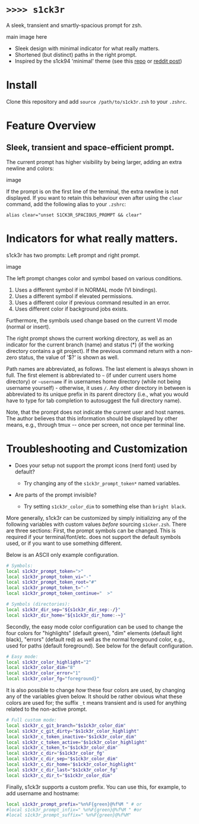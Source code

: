 # `>>>> s1ck3r`

A sleek, transient and smartly-spacious prompt for zsh.

main image here

- Sleek design with minimal indicator for what really matters.
- Shortened (but distinct) paths in the right prompt.
- Inspired by the s1ck94 'minimal' theme (see this [repo](https://github.com/zimfw/s1ck94) or [reddit post](https://www.reddit.com/r/commandline/comments/2ycc5c/zsh_minimal_theme/))

# Install

Clone this repository and add `source /path/to/s1ck3r.zsh` to your `.zshrc`.

# Feature Overview

## Sleek, transient and space-efficient prompt.

The current prompt has higher visibility by being larger, adding an extra newline and colors:

image

If the prompt is on the first line of the terminal, the extra newline is not displayed.
If you want to retain this behaviour even after using the `clear` command, add the following alias to your `.zshrc`:

`alias clear="unset S1CK3R_SPACIOUS_PROMPT && clear"`

# Indicators for what really matters.

s1ck3r has two prompts: Left prompt and right prompt.

ìmage

The left prompt changes color and symbol based on various conditions.

1. Uses a different symbol if in NORMAL mode (VI bindings).
2. Uses a different symbol if elevated permissions.
3. Uses a different color if previous command resulted in an error.
4. Uses different color if background jobs exists.

Furthermore, the symbols used change based on the current VI mode (normal or insert).

The right prompt shows the current working directory, as well as an indicator for the current branch (name) and status (*) (if the working directory contains a git project).
If the previous command return with a non-zero status, the value of '$?' is shown as well.

Path names are abbreviated, as follows.
The last element is always shown in full.
The first element is abbreviated to `~` (if under current users home directory) or `~username` if in usernames home directory (while not being username yourself) - otherwise, it uses `/`.
Any other directory in between is abbreviated to its unique prefix in its parent directory (i.e., what you would have to type for tab completion to autosuggest the full directory name).

Note, that the prompt does not indicate the current user and host names.
The author believes that this information should be displayed by other means, e.g., through tmux -- once per screen, not once per terminal line.

# Troubleshooting and Customization

- Does your setup not support the prompt icons (nerd font) used by default?
    - Try changing any of the `s1ck3r_prompt_token*` named variables.

- Are parts of the prompt invisible?
    - Try setting `s1ck3r_color_dim` to something else than `bright black`.

More generally, s1ck3r can be customized by simply initializing any of the following variables with custom values *before* sourcing `s1cker.zsh`.
There are three sections: First, the prompt symbols can be changed. This is required if your terminal/font/etc. does not support the default symbols used, or if you want to use something different.

Below is an ASCII only example configuration.

```sh
# Symbols:
local s1ck3r_prompt_token=">"
local s1ck3r_prompt_token_vi="-"
local s1ck3r_prompt_token_root="#"
local s1ck3r_prompt_token_t="-"
local s1ck3r_prompt_token_continue="  >"

# Symbols (directories):
local s1ck3r_dir_sep="${s1ck3r_dir_sep:-/}"
local s1ck3r_dir_home="${s1ck3r_dir_home:-~}"
```

Secondly, the easy mode color configuration can be used to change the four colors for "highlights" (default green), "dim" elements (default light black), "errors" (default red) as well as the normal foreground color, e.g., used for paths (default foreground).
See below for the default configuration.

```sh
# Easy mode:
local s1ck3r_color_highlight="2"
local s1ck3r_color_dim="8"
local s1ck3r_color_error="1"
local s1ck3r_color_fg="foreground}"
```

It is also possible to change *how* these four colors are used, by changing any of the variables given below. It should be rather obvious what these colors are used for; the suffix `_t` means transient and is used for anything related to the non-active prompt.

```sh
# Full custom mode:
local s1ck3r_c_git_branch="$s1ck3r_color_dim"
local s1ck3r_c_git_dirty="$s1ck3r_color_highlight"
local s1ck3r_c_token_inactive="$s1ck3r_color_dim"
local s1ck3r_c_token_active="$s1ck3r_color_highlight"
local s1ck3r_c_token_t="$s1ck3r_color_dim"
local s1ck3r_c_dir="$s1ck3r_color_fg"
local s1ck3r_c_dir_sep="$s1ck3r_color_dim"
local s1ck3r_c_dir_home="$s1ck3r_color_highlight"
local s1ck3r_c_dir_last="$s1ck3r_color_fg"
local s1ck3r_c_dir_t="$s1ck3r_color_dim"
```

Finally, s1ck3r supports a custom prefix. You can use this, for example, to add username and hostname:

```sh
local s1ck3r_prompt_prefix="%n%F{green}@%f%M " # or
#local s1ck3r_prompt_infix=" %n%F{green}@%f%M " #or
#local s1ck3r_prompt_suffix=" %n%F{green}@%f%M"
```
